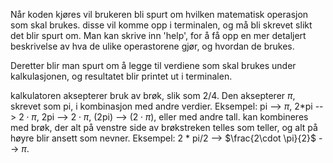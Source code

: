 Når koden kjøres vil brukeren bli spurt om hvilken matematisk operasjon som skal brukes. 
disse vil komme opp i terminalen, og må bli skrevet slikt det blir spurt om. Man kan 
skrive inn 'help', for å få opp en mer detaljert beskrivelse av hva de ulike operastorene 
gjør, og hvordan de brukes. 

Deretter blir man spurt om å legge til verdiene som skal brukes under kalkulasjonen, og
resultatet blir printet ut i terminalen.

kalkulatoren aksepterer bruk av brøk, slik som 2/4. Den aksepterer $\pi$, skrevet
som pi, i kombinasjon med andre verdier. Eksempel: pi --> $\pi$, 2*pi --> $2 \cdot \pi$, 2pi --> $2 \cdot \pi$, 
(2pi) --> $(2 \cdot \pi)$, eller med andre tall. kan kombineres med brøk, der alt på venstre side
av brøkstreken telles som teller, og alt på høyre blir ansett som nevner. Eksempel: 
2 * pi/2 --> $\frac{2\cdot \pi}{2}$ --> $\pi$.

